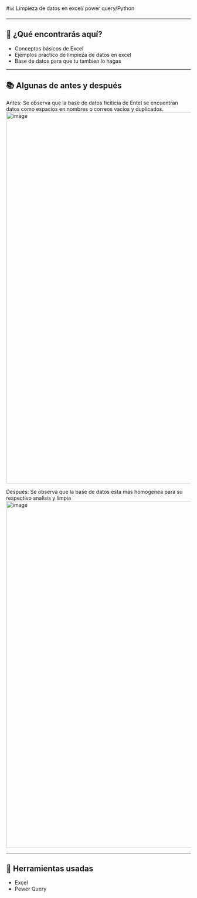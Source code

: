  #📊 Limpieza de datos en excel/ power query/Python

---

## 🚀 ¿Qué encontrarás aquí?

- Conceptos básicos de Excel
- Ejemplos práctico de limpieza de datos en excel 
- Base de datos para que tu tambien lo hagas

---

## 📚 Algunas de antes y después

Antes:
Se observa que la base de datos ficiticia de Entel se encuentran datos como espacios en nombres o correos vacios y duplicados.
<img width="1918" height="1013" alt="image" src="https://github.com/user-attachments/assets/9e94ae68-25da-46da-ae57-1621e6f443e1" />

Después:
Se observa que la base de datos esta mas homogenea para su respectivo analisis y limpia
<img width="1918" height="946" alt="image" src="https://github.com/user-attachments/assets/ec93fa62-3a51-45d1-9557-b9b9ab94a3d8" />

---

## 🧰 Herramientas usadas

- Excel
- Power Query


